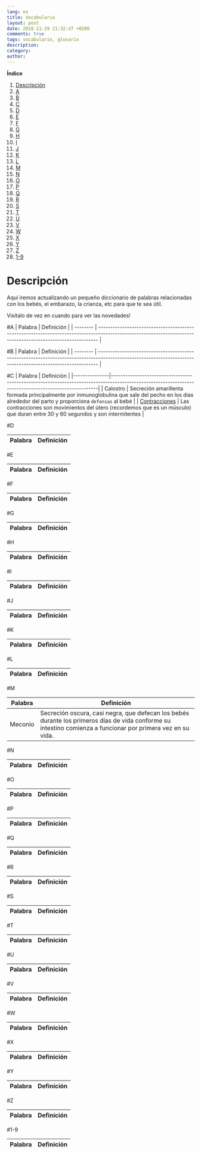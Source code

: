 ```yaml
---
lang: es
title: Vocabulario
layout: post
date: 2018-11-29 21:32:47 +0200
comments: true
tags: vocabulario, glosario
description:
category:
author:
---
```

**Índice**
<!-- TOC depthFrom:1 insertAnchor:true orderedList:true -->

1. [Descripción](#descripción)
2. [A](#a)
3. [B](#b)
4. [C](#c)
5. [D](#d)
6. [E](#e)
7. [F](#f)
8. [G](#g)
9. [H](#h)
10. [I](#i)
11. [J](#j)
12. [K](#k)
13. [L](#l)
14. [M](#m)
15. [N](#n)
16. [O](#o)
17. [P](#p)
18. [Q](#q)
19. [R](#r)
20. [S](#s)
21. [T](#t)
22. [U](#u)
23. [V](#v)
24. [W](#w)
25. [X](#x)
26. [Y](#y)
27. [Z](#z)
28. [1-9](#1-9)

<!-- /TOC -->

<a id="markdown-descripción" name="descripción"></a>
# Descripción
Aquí iremos actualizando un pequeño diccionario de palabras relacionadas con los bebés, el embarazo, la crianza, etc para que te sea útil.

Visítalo de vez en cuando para ver las novedades!

<a id="markdown-a" name="a"></a>
#A
| Palabra  | Definición                                                                                                                                                   |
| -------- | ------------------------------------------------------------------------------------------------------------------------------------------------------------ |

<a id="markdown-b" name="b"></a>
#B
| Palabra  | Definición                                                                                                                                                   |
| -------- | ------------------------------------------------------------------------------------------------------------------------------------------------------------ |

<a id="markdown-c" name="c"></a>
#C
| Palabra       | Definición                                                                                                                                           |
|---------------|------------------------------------------------------------------------------------------------------------------------------------------------------|
| Calostro      | Secreción amarillenta formada principalmente por inmunoglobulina que sale del pecho en los dias alrededor del parto y proporciona `defensas` al bebé |
| [Contracciones](contracciones.md) | Las contracciones son movimientos del útero (recordemos que es un músculo) que duran entre 30 y 60 segundos y son intermitentes                      |

<a id="markdown-d" name="d"></a>
#D

| Palabra  | Definición                                                                                                                                                   |
| -------- | ------------------------------------------------------------------------------------------------------------------------------------------------------------ |

<a id="markdown-e" name="e"></a>
#E

| Palabra  | Definición                                                                                                                                                   |
| -------- | ------------------------------------------------------------------------------------------------------------------------------------------------------------ |

<a id="markdown-f" name="f"></a>
#F

| Palabra  | Definición                                                                                                                                                   |
| -------- | ------------------------------------------------------------------------------------------------------------------------------------------------------------ |

<a id="markdown-g" name="g"></a>
#G

| Palabra  | Definición                                                                                                                                                   |
| -------- | ------------------------------------------------------------------------------------------------------------------------------------------------------------ |

<a id="markdown-h" name="h"></a>
#H

| Palabra  | Definición                                                                                                                                                   |
| -------- | ------------------------------------------------------------------------------------------------------------------------------------------------------------ |

<a id="markdown-i" name="i"></a>
#I

| Palabra  | Definición                                                                                                                                                   |
| -------- | ------------------------------------------------------------------------------------------------------------------------------------------------------------ |

<a id="markdown-j" name="j"></a>
#J

| Palabra  | Definición                                                                                                                                                   |
| -------- | ------------------------------------------------------------------------------------------------------------------------------------------------------------ |

<a id="markdown-k" name="k"></a>
#K

| Palabra  | Definición                                                                                                                                                   |
| -------- | ------------------------------------------------------------------------------------------------------------------------------------------------------------ |

<a id="markdown-l" name="l"></a>
#L

| Palabra  | Definición                                                                                                                                                   |
| -------- | ------------------------------------------------------------------------------------------------------------------------------------------------------------ |

<a id="markdown-m" name="m"></a>
#M

| Palabra  | Definición                                                                                                                                                   |
| -------- | ------------------------------------------------------------------------------------------------------------------------------------------------------------ |
| Meconio  | Secreción oscura, casi negra, que defecan los bebés durante los primeros días de vida conforme su intestino comienza a funcionar por primera vez en su vida. |

<a id="markdown-n" name="n"></a>
#N

| Palabra  | Definición                                                                                                                                                   |
| -------- | ------------------------------------------------------------------------------------------------------------------------------------------------------------ |

<a id="markdown-o" name="o"></a>
#O

| Palabra  | Definición                                                                                                                                                   |
| -------- | ------------------------------------------------------------------------------------------------------------------------------------------------------------ |

<a id="markdown-p" name="p"></a>
#P

| Palabra  | Definición                                                                                                                                                   |
| -------- | ------------------------------------------------------------------------------------------------------------------------------------------------------------ |

<a id="markdown-q" name="q"></a>
#Q

| Palabra  | Definición                                                                                                                                                   |
| -------- | ------------------------------------------------------------------------------------------------------------------------------------------------------------ |

<a id="markdown-r" name="r"></a>
#R

| Palabra  | Definición                                                                                                                                                   |
| -------- | ------------------------------------------------------------------------------------------------------------------------------------------------------------ |


<a id="markdown-s" name="s"></a>
#S

| Palabra  | Definición                                                                                                                                                   |
| -------- | ------------------------------------------------------------------------------------------------------------------------------------------------------------ |

<a id="markdown-t" name="t"></a>
#T

| Palabra  | Definición                                                                                                                                                   |
| -------- | ------------------------------------------------------------------------------------------------------------------------------------------------------------ |


<a id="markdown-u" name="u"></a>
#U

| Palabra  | Definición                                                                                                                                                   |
| -------- | ------------------------------------------------------------------------------------------------------------------------------------------------------------ |


<a id="markdown-v" name="v"></a>
#V

| Palabra  | Definición                                                                                                                                                   |
| -------- | ------------------------------------------------------------------------------------------------------------------------------------------------------------ |


<a id="markdown-w" name="w"></a>
#W

| Palabra  | Definición                                                                                                                                                   |
| -------- | ------------------------------------------------------------------------------------------------------------------------------------------------------------ |


<a id="markdown-x" name="x"></a>
#X

| Palabra  | Definición                                                                                                                                                   |
| -------- | ------------------------------------------------------------------------------------------------------------------------------------------------------------ |


<a id="markdown-y" name="y"></a>
#Y

| Palabra  | Definición                                                                                                                                                   |
| -------- | ------------------------------------------------------------------------------------------------------------------------------------------------------------ |



<a id="markdown-z" name="z"></a>
#Z

| Palabra  | Definición                                                                                                                                                   |
| -------- | ------------------------------------------------------------------------------------------------------------------------------------------------------------ |


<a id="markdown-1-9" name="1-9"></a>
#1-9

| Palabra  | Definición                                                                                                                                                   |
| -------- | ------------------------------------------------------------------------------------------------------------------------------------------------------------ |
